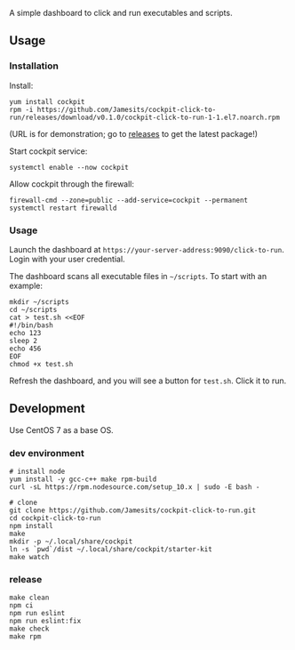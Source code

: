 A simple dashboard to click and run executables and scripts.

## Usage

### Installation

Install:

```shell
yum install cockpit
rpm -i https://github.com/Jamesits/cockpit-click-to-run/releases/download/v0.1.0/cockpit-click-to-run-1-1.el7.noarch.rpm
```

(URL is for demonstration; go to [releases](https://github.com/Jamesits/cockpit-click-to-run/releases/latest) to get the latest package!)

Start cockpit service:

```shell
systemctl enable --now cockpit
```

Allow cockpit through the firewall:

```shell
firewall-cmd --zone=public --add-service=cockpit --permanent
systemctl restart firewalld
```

### Usage

Launch the dashboard at `https://your-server-address:9090/click-to-run`. Login with your user credential.

The dashboard scans all executable files in `~/scripts`. To start with an example:

```shell
mkdir ~/scripts
cd ~/scripts
cat > test.sh <<EOF
#!/bin/bash
echo 123
sleep 2
echo 456
EOF
chmod +x test.sh
```

Refresh the dashboard, and you will see a button for `test.sh`. Click it to run.

## Development

Use CentOS 7 as a base OS.

### dev environment

```shell
# install node
yum install -y gcc-c++ make rpm-build
curl -sL https://rpm.nodesource.com/setup_10.x | sudo -E bash -

# clone
git clone https://github.com/Jamesits/cockpit-click-to-run.git
cd cockpit-click-to-run
npm install
make
mkdir -p ~/.local/share/cockpit
ln -s `pwd`/dist ~/.local/share/cockpit/starter-kit
make watch
```

### release

```shell
make clean
npm ci
npm run eslint
npm run eslint:fix
make check
make rpm
```
